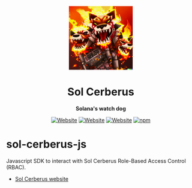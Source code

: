 <div align="center">
  <img height="170x" src="https://raw.githubusercontent.com/AnderUstarroz/sol-cerberus-website/main/public/images/logo.webp" />

  <h1>Sol Cerberus</h1>
    <p>
        <strong>Solana's watch dog</strong>
    </p>
    <p>
        <a href="https://solcerberus.com/"><img alt="Website" src="https://img.shields.io/website?up_message=online&url=http%3A%2F%2Fsolcerberus.com%2F"></a>
        <a href="https://docs.solcerberus.com/"><img alt="Website" src="https://img.shields.io/website?down_message=offline&label=docs&up_color=blueviolet&up_message=online&url=https%3A%2F%2Fdocs.solcerberus.com%2F"></a>
        <a href="https://demo.solcerberus.com/?id=CeRb3rUsMaSMgQDAanF9S5Fgk75ShELtECtvjPsb2fEj"><img alt="Website" src="https://img.shields.io/website?down_message=offline&label=demo&up_color=yellow&up_message=online&url=https%3A%2F%2Fdemo.solcerberus.com%2F"></a>
        <a href="https://www.npmjs.com/package/sol-cerberus-js"><img alt="npm" src="https://img.shields.io/npm/v/sol-cerberus-js?color=blue"></a>
    </p>
</div>

# sol-cerberus-js

Javascript SDK to interact with Sol Cerberus Role-Based Access Control (RBAC).


- [Sol Cerberus website](https://solcerberus.com/)
